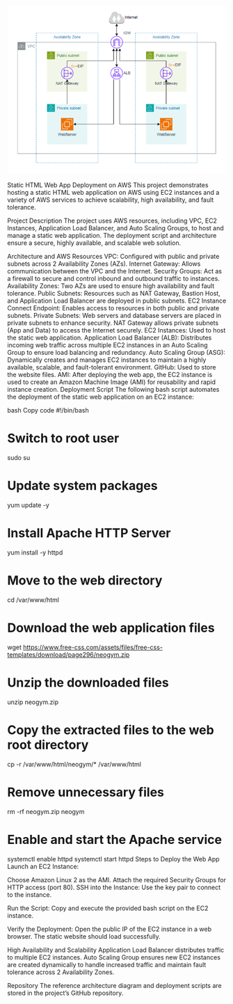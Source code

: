 ![Alt text](html.png)


Static HTML Web App Deployment on AWS
This project demonstrates hosting a static HTML web application on AWS using EC2 instances and a variety of AWS services to achieve scalability, high availability, and fault tolerance.

Project Description
The project uses AWS resources, including VPC, EC2 Instances, Application Load Balancer, and Auto Scaling Groups, to host and manage a static web application. The deployment script and architecture ensure a secure, highly available, and scalable web solution.

Architecture and AWS Resources
VPC: Configured with public and private subnets across 2 Availability Zones (AZs).
Internet Gateway: Allows communication between the VPC and the Internet.
Security Groups: Act as a firewall to secure and control inbound and outbound traffic to instances.
Availability Zones: Two AZs are used to ensure high availability and fault tolerance.
Public Subnets: Resources such as NAT Gateway, Bastion Host, and Application Load Balancer are deployed in public subnets.
EC2 Instance Connect Endpoint: Enables access to resources in both public and private subnets.
Private Subnets:
Web servers and database servers are placed in private subnets to enhance security.
NAT Gateway allows private subnets (App and Data) to access the Internet securely.
EC2 Instances: Used to host the static web application.
Application Load Balancer (ALB): Distributes incoming web traffic across multiple EC2 instances in an Auto Scaling Group to ensure load balancing and redundancy.
Auto Scaling Group (ASG): Dynamically creates and manages EC2 instances to maintain a highly available, scalable, and fault-tolerant environment.
GitHub: Used to store the website files.
AMI: After deploying the web app, the EC2 instance is used to create an Amazon Machine Image (AMI) for reusability and rapid instance creation.
Deployment Script
The following bash script automates the deployment of the static web application on an EC2 instance:

bash
Copy code
#!/bin/bash
# Switch to root user
sudo su

# Update system packages
yum update -y

# Install Apache HTTP Server
yum install -y httpd

# Move to the web directory
cd /var/www/html

# Download the web application files
wget https://www.free-css.com/assets/files/free-css-templates/download/page296/neogym.zip

# Unzip the downloaded files
unzip neogym.zip

# Copy the extracted files to the web root directory
cp -r /var/www/html/neogym/* /var/www/html

# Remove unnecessary files
rm -rf neogym.zip neogym

# Enable and start the Apache service
systemctl enable httpd
systemctl start httpd
Steps to Deploy the Web App
Launch an EC2 Instance:

Choose Amazon Linux 2 as the AMI.
Attach the required Security Groups for HTTP access (port 80).
SSH into the Instance:
Use the key pair to connect to the instance.

Run the Script:
Copy and execute the provided bash script on the EC2 instance.

Verify the Deployment:
Open the public IP of the EC2 instance in a web browser. The static website should load successfully.

High Availability and Scalability
Application Load Balancer distributes traffic to multiple EC2 instances.
Auto Scaling Group ensures new EC2 instances are created dynamically to handle increased traffic and maintain fault tolerance across 2 Availability Zones.

Repository
The reference architecture diagram and deployment scripts are stored in the project’s GitHub repository.

